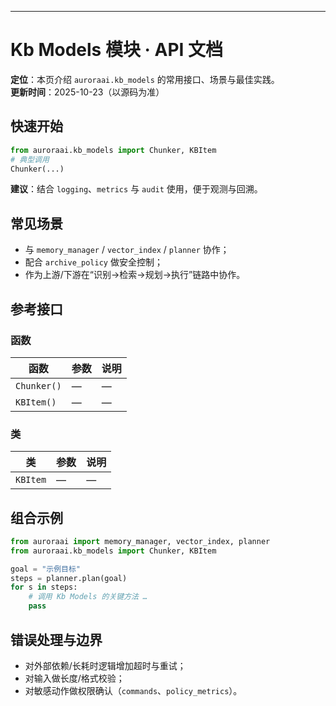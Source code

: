 ---
# Kb Models 模块 · API 文档

<div class="doc-card">
<strong>定位</strong>：本页介绍 <code>auroraai.kb_models</code> 的常用接口、场景与最佳实践。<br/>
<strong>更新时间</strong>：2025-10-23（以源码为准）
</div>

## 快速开始
```python
from auroraai.kb_models import Chunker, KBItem
# 典型调用
Chunker(...)
```

<div class="callout tip">
<b>建议</b>：结合 <code>logging</code>、<code>metrics</code> 与 <code>audit</code> 使用，便于观测与回溯。
</div>

## 常见场景
- 与 <code>memory_manager</code> / <code>vector_index</code> / <code>planner</code> 协作；
- 配合 <code>archive_policy</code> 做安全控制；
- 作为上游/下游在“识别→检索→规划→执行”链路中协作。

## 参考接口

### 函数
| 函数 | 参数 | 说明 |
|---|---|---|
| `Chunker()` | — | — |
| `KBItem()` | — | — |


### 类
| 类 | 参数 | 说明 |
|---|---|---|
| `KBItem` | — | — |


## 组合示例
```python
from auroraai import memory_manager, vector_index, planner
from auroraai.kb_models import Chunker, KBItem

goal = "示例目标"
steps = planner.plan(goal)
for s in steps:
    # 调用 Kb Models 的关键方法 …
    pass
```

## 错误处理与边界
- 对外部依赖/长耗时逻辑增加超时与重试；
- 对输入做长度/格式校验；
- 对敏感动作做权限确认（<code>commands</code>、<code>policy_metrics</code>）。
